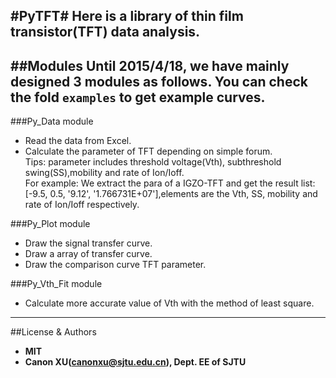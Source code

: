 #PyTFT#
**Here is a library of thin film transistor(TFT) data analysis.**
 --------------
##Modules
Until 2015/4/18, we have mainly designed 3 modules as follows. You can check the fold `examples` to get example curves.
 ---------------------------------------------

###Py_Data module
- Read the data from Excel.
- Calculate the parameter of TFT depending on simple forum.
<br/>Tips: parameter includes threshold voltage(Vth), subthreshold swing(SS),mobility and rate of Ion/Ioff.
<br/>For example: We extract the para of a IGZO-TFT and get the result list: [-9.5, 0.5, '9.12', '1.766731E+07'],elements are the Vth, SS, mobility and rate of Ion/Ioff respectively. 


###Py_Plot module
- Draw the signal transfer curve.
- Draw a array of transfer curve.
- Draw the comparison curve TFT parameter.

###Py_Vth_Fit module
- Calculate more accurate value of Vth with the method of least square.

 ---------------------------------------------

##License & Authors
- **MIT**
- **Canon XU(canonxu@sjtu.edu.cn),  Dept. EE of SJTU**


